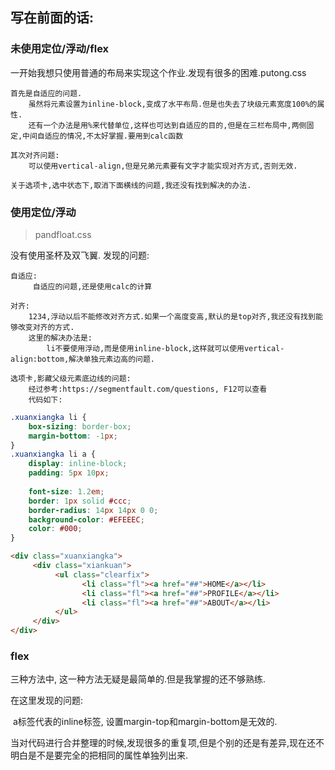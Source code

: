 
## 写在前面的话:

### 未使用定位/浮动/flex
一开始我想只使用普通的布局来实现这个作业.发现有很多的困难.putong.css

    首先是自适应的问题.
        虽然将元素设置为inline-block,变成了水平布局.但是也失去了块级元素宽度100%的属性.
        还有一个办法是用%来代替单位,这样也可达到自适应的目的,但是在三栏布局中,两侧固定,中间自适应的情况,不太好掌握.要用到calc函数
    
    其次对齐问题:
        可以使用vertical-align,但是兄弟元素要有文字才能实现对齐方式,否则无效. 
    
    关于选项卡,选中状态下,取消下面横线的问题,我还没有找到解决的办法.



### 使用定位/浮动

> pandfloat.css

没有使用圣杯及双飞翼.
发现的问题:

    自适应:
         自适应的问题,还是使用calc的计算
    
    对齐:
        1234,浮动以后不能修改对齐方式.如果一个高度变高,默认的是top对齐,我还没有找到能够改变对齐的方式.
        这里的解决办法是:
            li不要使用浮动,而是使用inline-block,这样就可以使用vertical-align:bottom,解决单独元素边高的问题.
    
    选项卡,影藏父级元素底边线的问题:
        经过参考:https://segmentfault.com/questions, F12可以查看
        代码如下:



```css
.xuanxiangka li {
	box-sizing: border-box;
	margin-bottom: -1px;
}
.xuanxiangka li a {
    display: inline-block;
    padding: 5px 10px;
    
    font-size: 1.2em;
    border: 1px solid #ccc;
    border-radius: 14px 14px 0 0;
    background-color: #EFEEEC;
    color: #000;
}
```

```html
<div class="xuanxiangka">
     <div class="xiankuan">
          <ul class="clearfix">
                <li class="fl"><a href="##">HOME</a></li>
                <li class="fl"><a href="##">PROFILE</a></li>
                <li class="fl"><a href="##">ABOUT</a></li>
          </ul>
     </div>
</div>
```


### flex

三种方法中, 这一种方法无疑是最简单的.但是我掌握的还不够熟练.

在这里发现的问题:

​	a标签代表的inline标签, 设置margin-top和margin-bottom是无效的.

​	当对代码进行合并整理的时候,发现很多的重复项,但是个别的还是有差异,现在还不明白是不是要完全的把相同的属性单独列出来.